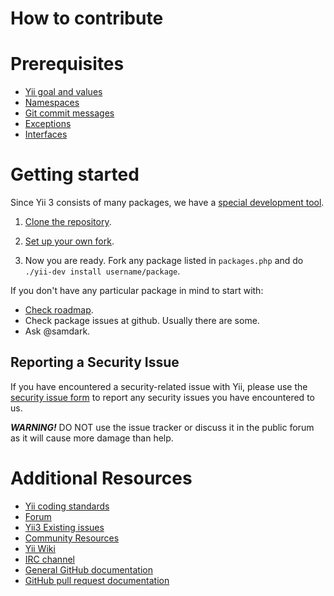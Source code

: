 # How to contribute

# Prerequisites

- [Yii goal and values](https://github.com/yiisoft/docs/blob/master/001-yii-values.md)
- [Namespaces](https://github.com/yiisoft/docs/blob/master/004-namespaces.md)
- [Git commit messages](https://github.com/yiisoft/docs/blob/master/006-git-commit-messages.md)
- [Exceptions](https://github.com/yiisoft/docs/blob/master/007-exceptions.md)
- [Interfaces](https://github.com/yiisoft/docs/blob/master/008-interfaces.md)

# Getting started

Since Yii 3 consists of many packages, we have a [special development tool](https://github.com/yiisoft/docs/blob/master/005-development-tool.md).

1. [Clone the repository](https://github.com/yiisoft/yii-dev-tool).

2. [Set up your own fork](https://github.com/yiisoft/yii-dev-tool#using-your-own-fork).

3. Now you are ready. Fork any package listed in `packages.php` and do `./yii-dev install username/package`.

If you don't have any particular package in mind to start with:

- [Check roadmap](https://github.com/yiisoft/docs/blob/master/003-roadmap.md).
- Check package issues at github. Usually there are some.
- Ask @samdark.

## Reporting a Security Issue

If you have encountered a security-related issue with Yii, please use the [security issue form](https://www.yiiframework.com/security) to report any security issues you have encountered to us.

***WARNING!*** DO NOT use the issue tracker or discuss it in the public forum as it will cause more damage than help.

# Additional Resources

- [Yii coding standards](https://github.com/yiisoft/docs/blob/master/010-code-style.md)
- [Forum](https://www.yiiframework.com/forum/)
- [Yii3 Existing issues](https://forum.yiiframework.com/c/yii-3-0/63)
- [Community Resources](https://www.yiiframework.com/community)
- [Yii Wiki](https://www.yiiframework.com/wiki/)
- [IRC channel](ircs://irc.libera.chat:6697/yii)
- [General GitHub documentation](https://help.github.com/)
- [GitHub pull request documentation](https://help.github.com/articles/creating-a-pull-request/)
